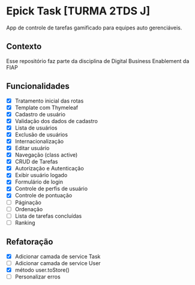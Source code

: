# Epick Task [TURMA 2TDS J]

App de controle de tarefas gamificado para equipes auto gerenciáveis.

## Contexto

Esse repositório faz parte da disciplina de Digital Business Enablement da FIAP

## Funcionalidades

- [X] Tratamento inicial das rotas
- [X] Template com Thymeleaf
- [X] Cadastro de usuário
- [X] Validação dos dados de cadastro
- [X] Lista de usuários
- [X] Exclusão de usuários
- [X] Internacionalização
- [X] Editar usuário
- [X] Navegação (class active)
- [X] CRUD de Tarefas
- [X] Autorização e Autenticação
- [X] Exibir usuário logado
- [X] Formulário de login
- [X] Controle de perfis de usuário
- [X] Controle de pontuação
- [ ] Páginação
- [ ] Ordenação
- [ ] Lista de tarefas concluídas
- [ ] Ranking

## Refatoração

- [X] Adicionar camada de service Task
- [ ] Adicionar camada de service User
- [X] método user.toStore()
- [ ] Personalizar erros
